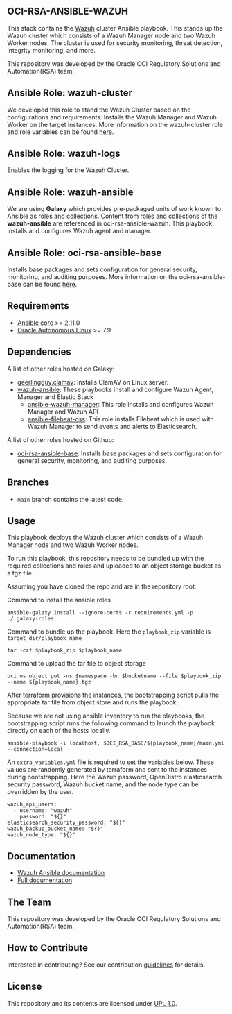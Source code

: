 ## OCI-RSA-ANSIBLE-WAZUH
This stack contains the [Wazuh](https://documentation.wazuh.com/current/index.html) cluster Ansible playbook. This stands 
up the Wazuh cluster which consists of a Wazuh Manager node and two Wazuh Worker nodes. The cluster is used for security 
monitoring, threat detection, integrity monitoring, and more.

This repository was developed by the Oracle OCI Regulatory Solutions and Automation(RSA) team.

## Ansible Role: wazuh-cluster
We developed this role to stand the Wazuh Cluster based on the configurations and requirements. Installs the Wazuh Manager 
and Wazuh Worker on the target instances. More information on the wazuh-cluster role and role variables can be found 
[here](/wazuh-cluster/README.md).

## Ansible Role: wazuh-logs
Enables the logging for the Wazuh Cluster.

## Ansible Role: wazuh-ansible
We are using <b>Galaxy</b> which provides pre-packaged units of work known to Ansible as roles and collections. Content from 
roles and collections of the <b>wazuh-ansible</b> are referenced in oci-rsa-ansible-wazuh. This playbook installs and 
configures Wazuh agent and manager.

## Ansible Role: oci-rsa-ansible-base
Installs base packages and sets configuration for general security, monitoring, and auditing purposes. More information 
on the oci-rsa-ansible-base can be found [here]().

## Requirements

- [Ansible core](https://docs.ansible.com/ansible-core/devel/index.html) >= 2.11.0
- [Oracle Autonomous Linux](https://www.oracle.com/linux/autonomous-linux/) >= 7.9

Dependencies
------------

A list of other roles hosted on Galaxy:
* [geerlingguy.clamav](https://github.com/geerlingguy/ansible-role-clamav): Installs ClamAV on Linux server.
* [wazuh-ansible](https://github.com/wazuh/wazuh-ansible): These playbooks install and configure Wazuh Agent, Manager and 
  Elastic Stack
  - [ansible-wazuh-manager](https://github.com/wazuh/wazuh-ansible/tree/master/roles/wazuh/ansible-wazuh-manager): This role 
    installs and configures Wazuh Manager and Wazuh API
  - [ansible-filebeat-oss](https://github.com/wazuh/wazuh-ansible/tree/master/roles/wazuh/ansible-filebeat-oss): This role 
    installs Filebeat which is used with Wazuh Manager to send events and alerts to Elasticsearch.

A list of other roles hosted on Github:
* [oci-rsa-ansible-base](): Installs base 
  packages and sets configuration for general security, monitoring, and auditing purposes.

## Branches
* `main` branch contains the latest code.

## Usage
This playbook deploys the Wazuh cluster which consists of a Wazuh Manager node and two Wazuh Worker nodes.

To run this playbook, this repository needs to be bundled up with the required collections and roles and uploaded to an 
object storage bucket as a tgz file.

Assuming you have cloned the repo and are in the repository root:

Command to install the ansible roles
```
ansible-galaxy install --ignore-certs -r requirements.yml -p ./.galaxy-roles
```

Command to bundle up the playbook. Here the `playbook_zip` variable is `target_dir/playbook_name`
```
tar -czf $playbook_zip $playbook_name
```

Command to upload the tar file to object storage
```
oci os object put -ns $namespace -bn $bucketname --file $playbook_zip --name ${playbook_name}.tgz
```

After terraform provisions the instances, the bootstrapping script pulls the appropriate tar file from object store and 
runs the playbook.

Because we are not using ansible inventory to run the playbooks, the bootstrapping script runs the following command to 
launch the playbook directly on each of the hosts locally.

```
ansible-playbook -i localhost, $OCI_RSA_BASE/${playbook_name}/main.yml --connection=local
```

An `extra_variables.yml` file is required to set the variables below. These values are randomly generated by terraform 
and sent to the instances during bootstrapping. Here the Wazuh password, OpenDistro elasticsearch security password, Wazuh
bucket name, and the node type can be overridden by the user.
```
wazuh_api_users:
  - username: "wazuh"
    password: "${}"
elasticsearch_security_password: "${}"
wazuh_backup_bucket_name: "${}"
wazuh_node_type: "${}"
```

## Documentation

* [Wazuh Ansible documentation](https://documentation.wazuh.com/current/deploying-with-ansible/index.html)
* [Full documentation](http://documentation.wazuh.com)

## The Team
This repository was developed by the Oracle OCI Regulatory Solutions and Automation(RSA) team.

## How to Contribute
Interested in contributing?  See our contribution [guidelines](CONTRIBUTE.md) for details.

## License
This repository and its contents are licensed under [UPL 1.0](https://opensource.org/licenses/UPL).